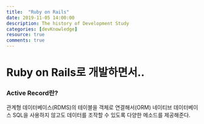 ```yaml
---
title:  "Ruby on Rails"
date: 2019-11-05 14:00:00
description: The history of Development Study
categories: [devKnowledge]
resource: true
comments: true
---
```

# Ruby on Rails로 개발하면서..
### Active Record란?
관계형 데이터베이스(RDMS)의 테이블을 객체로 연결해서(ORM) 네이티브 데이터베이스 SQL을 사용하지 않고도 데이터를 조작할 수 있도록 다양한 메소드를 제공해준다.
